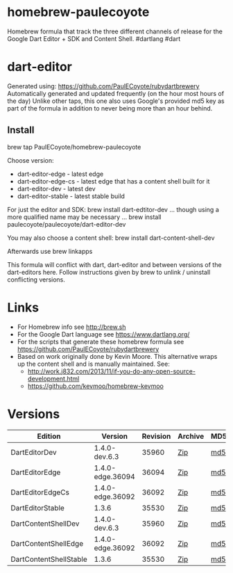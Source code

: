 homebrew-paulecoyote
====================

Homebrew formula that track the three different channels of release for the Google Dart Editor + SDK and Content Shell.  #dartlang #dart

dart-editor
===========

Generated using: https://github.com/PaulECoyote/rubydartbrewery
Automatically generated and updated frequently (on the hour most hours of the day)
Unlike other taps, this one also uses Google's provided md5 key as part of the formula in addition to never being more than an hour behind.

Install
-------
brew tap PaulECoyote/homebrew-paulecoyote

Choose version:
* dart-editor-edge - latest edge
* dart-editor-edge-cs - latest edge that has a content shell built for it
* dart-editor-dev - latest dev
* dart-editor-stable - latest stable build

For just the editor and SDK:
brew install dart-edtitor-dev
... though using a more qualified name may be necessary ...
brew install paulecoyote/paulecoyote/dart-editor-dev

You may also choose a content shell:
brew install dart-content-shell-dev

Afterwards use 
brew linkapps

This formula will conflict with dart, dart-editor and between versions of the dart-editors here.  Follow instructions given by brew to unlink / uninstall conflicting versions.

Links
=====
* For Homebrew info see http://brew.sh
* For the Google Dart language see https://www.dartlang.org/
* For the scripts that generate these homebrew formula see https://github.com/PaulECoyote/rubydartbrewery
* Based on work originally done by Kevin Moore. This alternative wraps up the content shell and is manually maintained.  See: 
    * http://work.j832.com/2013/11/if-you-do-any-open-source-development.html
    * https://github.com/kevmoo/homebrew-kevmoo

Versions
========
| Edition | Version | Revision | Archive | MD5 | Notes |
| ------- | ------- | -------- | ------- | --- | ----- |
| DartEditorDev | 1.4.0-dev.6.3 | 35960 | [Zip](http://storage.googleapis.com/dart-archive/channels/dev/release/35960/editor/darteditor-macos-x64.zip) | [md5](http://storage.googleapis.com/dart-archive/channels/dev/release/35960/editor/darteditor-macos-x64.zip.md5sum) | [Changes](http://storage.googleapis.com/dart-archive/channels/dev/release/latest/changelog.html) |
| DartEditorEdge | 1.4.0-edge.36094 | 36094 | [Zip](http://storage.googleapis.com/dart-archive/channels/be/raw/36094/editor/darteditor-macos-x64.zip) | [md5](http://storage.googleapis.com/dart-archive/channels/be/raw/36094/editor/darteditor-macos-x64.zip.md5sum) | - |
| DartEditorEdgeCs | 1.4.0-edge.36092 | 36092 | [Zip](http://storage.googleapis.com/dart-archive/channels/be/raw/36092/editor/darteditor-macos-x64.zip) | [md5](http://storage.googleapis.com/dart-archive/channels/be/raw/36092/editor/darteditor-macos-x64.zip.md5sum) | - |
| DartEditorStable | 1.3.6 | 35530 | [Zip](http://storage.googleapis.com/dart-archive/channels/stable/release/35530/editor/darteditor-macos-x64.zip) | [md5](http://storage.googleapis.com/dart-archive/channels/stable/release/35530/editor/darteditor-macos-x64.zip.md5sum) | [Changes](http://storage.googleapis.com/dart-archive/channels/stable/release/latest/changelog.html) |
| DartContentShellDev | 1.4.0-dev.6.3 | 35960 | [Zip](http://storage.googleapis.com/dart-archive/channels/dev/release/35960/dartium/content_shell-macos-ia32-release.zip) | [md5](http://storage.googleapis.com/dart-archive/channels/dev/release/35960/dartium/content_shell-macos-ia32-release.zip.md5sum) | - |
| DartContentShellEdge | 1.4.0-edge.36092 | 36092 | [Zip](http://storage.googleapis.com/dart-archive/channels/be/raw/36092/dartium/content_shell-macos-ia32-release.zip) | [md5](http://storage.googleapis.com/dart-archive/channels/be/raw/36092/dartium/content_shell-macos-ia32-release.zip.md5sum) | - |
| DartContentShellStable | 1.3.6 | 35530 | [Zip](http://storage.googleapis.com/dart-archive/channels/stable/release/35530/dartium/content_shell-macos-ia32-release.zip) | [md5](http://storage.googleapis.com/dart-archive/channels/stable/release/35530/dartium/content_shell-macos-ia32-release.zip.md5sum) | - |
